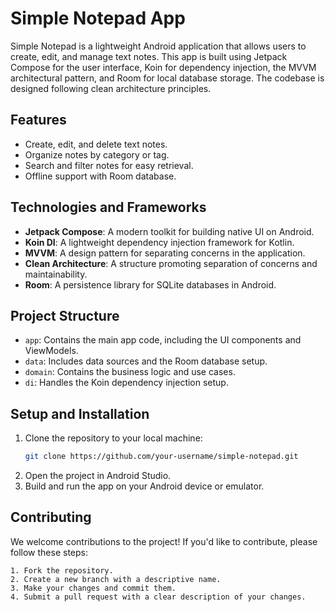 # Simple Notepad App

Simple Notepad is a lightweight Android application that allows users to create, edit, and manage text notes. This app is built using Jetpack Compose for the user interface, Koin for dependency injection, 
the MVVM architectural pattern, and Room for local database storage. The codebase is designed following clean architecture principles.

## Features
- Create, edit, and delete text notes.
- Organize notes by category or tag.
- Search and filter notes for easy retrieval.
- Offline support with Room database.

## Technologies and Frameworks
- **Jetpack Compose**: A modern toolkit for building native UI on Android.
- **Koin DI**: A lightweight dependency injection framework for Kotlin.
- **MVVM**: A design pattern for separating concerns in the application.
- **Clean Architecture**: A structure promoting separation of concerns and maintainability.
- **Room**: A persistence library for SQLite databases in Android.

## Project Structure
- `app`: Contains the main app code, including the UI components and ViewModels.
- `data`: Includes data sources and the Room database setup.
- `domain`: Contains the business logic and use cases.
- `di`: Handles the Koin dependency injection setup.

## Setup and Installation
1. Clone the repository to your local machine:
   ```bash
   git clone https://github.com/your-username/simple-notepad.git
2. Open the project in Android Studio.
3. Build and run the app on your Android device or emulator.

## Contributing

We welcome contributions to the project! If you'd like to contribute, please follow these steps:

    1. Fork the repository.
    2. Create a new branch with a descriptive name.
    3. Make your changes and commit them.
    4. Submit a pull request with a clear description of your changes.
